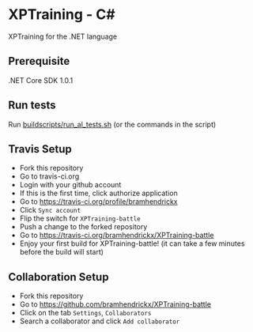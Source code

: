 # XPTraining - C#
XPTraining for the .NET language
## Prerequisite
.NET Core SDK 1.0.1
## Run tests
Run [buildscripts/run_al_tests.sh](buildscripts/run_all_tests.sh) (or the commands in the script)

## Travis Setup

* Fork this repository
* Go to travis-ci.org
* Login with your github account
* If this is the first time, click authorize application
* Go to https://travis-ci.org/profile/bramhendrickx
* Click ```Sync account```
* Flip the switch for ```XPTraining-battle```
* Push a change to the forked repository
* Go to https://travis-ci.org/bramhendrickx/XPTraining-battle
* Enjoy your first build for XPTraining-battle! (it can take a few minutes before the build will start)

## Collaboration Setup

* Fork this repository
* Go to https://github.com/bramhendrickx/XPTraining-battle
* Click on the tab ```Settings```, ```Collaborators```
* Search a collaborator and click ```Add collaborator```
